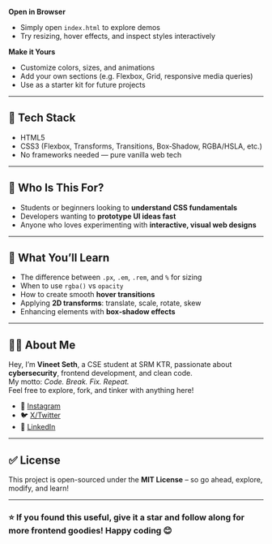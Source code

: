 **Open in Browser**
- Simply open `index.html` to explore demos
- Try resizing, hover effects, and inspect styles interactively

**Make it Yours**
- Customize colors, sizes, and animations
- Add your own sections (e.g. Flexbox, Grid, responsive media queries)
- Use as a starter kit for future projects

---

## 🔧 Tech Stack

- HTML5  
- CSS3 (Flexbox, Transforms, Transitions, Box‑Shadow, RGBA/HSLA, etc.)  
- No frameworks needed — pure vanilla web tech  

---

## 🎯 Who Is This For?

- Students or beginners looking to **understand CSS fundamentals**  
- Developers wanting to **prototype UI ideas fast**  
- Anyone who loves experimenting with **interactive, visual web designs**

---

## 🌟 What You’ll Learn

- The difference between `.px`, `.em`, `.rem`, and `%` for sizing  
- When to use `rgba()` vs `opacity`  
- How to create smooth **hover transitions**  
- Applying **2D transforms**: translate, scale, rotate, skew  
- Enhancing elements with **box‑shadow effects**  

---

## 👨‍💻 About Me

Hey, I’m **Vineet Seth**, a CSE student at SRM KTR, passionate about **cybersecurity**, frontend development, and clean code.  
My motto: *Code. Break. Fix. Repeat.*  
Feel free to explore, fork, and tinker with anything here!

- 🎯 [Instagram](https://www.instagram.com/vineet__seth)  
- 🐦 [X/Twitter](https://twitter.com/vineet2511_05)  
- 💼 [LinkedIn](https://www.linkedin.com/in/vineet-seth-92a09532b)

---

## ✅ License

This project is open-sourced under the **MIT License** – so go ahead, explore, modify, and learn!

---

### ⭐ If you found this useful, give it a star and follow along for more frontend goodies! Happy coding 😊
